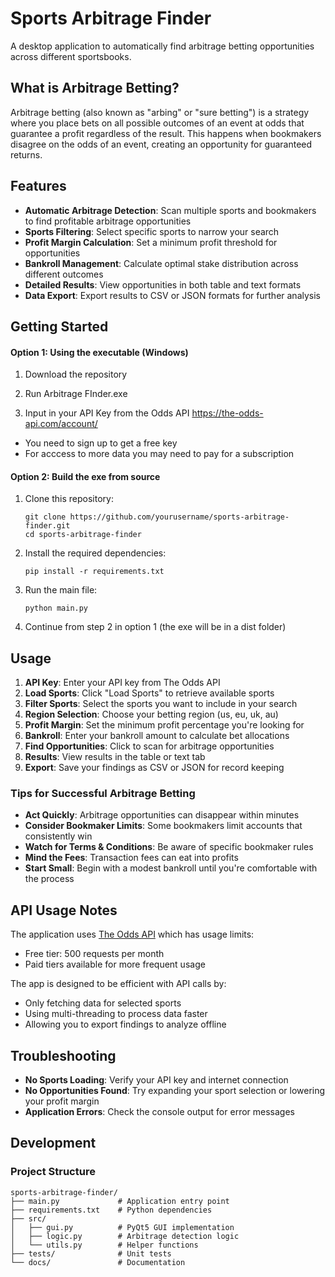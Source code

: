 # Sports Arbitrage Finder

A desktop application to automatically find arbitrage betting opportunities across different sportsbooks.


## What is Arbitrage Betting?

Arbitrage betting (also known as "arbing" or "sure betting") is a strategy where you place bets on all possible outcomes of an event at odds that guarantee a profit regardless of the result. This happens when bookmakers disagree on the odds of an event, creating an opportunity for guaranteed returns.

## Features

- **Automatic Arbitrage Detection**: Scan multiple sports and bookmakers to find profitable arbitrage opportunities
- **Sports Filtering**: Select specific sports to narrow your search
- **Profit Margin Calculation**: Set a minimum profit threshold for opportunities
- **Bankroll Management**: Calculate optimal stake distribution across different outcomes
- **Detailed Results**: View opportunities in both table and text formats
- **Data Export**: Export results to CSV or JSON formats for further analysis

## Getting Started

#### Option 1: Using the executable (Windows)

1. Download the repository

2. Run Arbitrage FInder.exe

3. Input in your API Key from the Odds API https://the-odds-api.com/account/
  - You need to sign up to get a free key
  - For acccess to more data you may need to pay for a subscription

#### Option 2: Build the exe from source

1. Clone this repository:
   ```
   git clone https://github.com/yourusername/sports-arbitrage-finder.git
   cd sports-arbitrage-finder
   ```

2. Install the required dependencies:
   ```
   pip install -r requirements.txt
   ```

3. Run the main file:
   ```
   python main.py
   ```

4. Continue from step 2 in option 1 (the exe will be in a dist folder)

## Usage

1. **API Key**: Enter your API key from The Odds API
2. **Load Sports**: Click "Load Sports" to retrieve available sports
3. **Filter Sports**: Select the sports you want to include in your search
4. **Region Selection**: Choose your betting region (us, eu, uk, au)
5. **Profit Margin**: Set the minimum profit percentage you're looking for
6. **Bankroll**: Enter your bankroll amount to calculate bet allocations
7. **Find Opportunities**: Click to scan for arbitrage opportunities
8. **Results**: View results in the table or text tab
9. **Export**: Save your findings as CSV or JSON for record keeping

### Tips for Successful Arbitrage Betting

- **Act Quickly**: Arbitrage opportunities can disappear within minutes
- **Consider Bookmaker Limits**: Some bookmakers limit accounts that consistently win
- **Watch for Terms & Conditions**: Be aware of specific bookmaker rules
- **Mind the Fees**: Transaction fees can eat into profits
- **Start Small**: Begin with a modest bankroll until you're comfortable with the process

## API Usage Notes

The application uses [The Odds API](https://the-odds-api.com/) which has usage limits:
- Free tier: 500 requests per month
- Paid tiers available for more frequent usage

The app is designed to be efficient with API calls by:
- Only fetching data for selected sports
- Using multi-threading to process data faster
- Allowing you to export findings to analyze offline

## Troubleshooting

- **No Sports Loading**: Verify your API key and internet connection
- **No Opportunities Found**: Try expanding your sport selection or lowering your profit margin
- **Application Errors**: Check the console output for error messages

## Development

### Project Structure

```
sports-arbitrage-finder/
├── main.py             # Application entry point
├── requirements.txt    # Python dependencies
├── src/
│   ├── gui.py          # PyQt5 GUI implementation
│   ├── logic.py        # Arbitrage detection logic
│   └── utils.py        # Helper functions
├── tests/              # Unit tests
└── docs/               # Documentation
```

